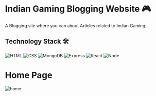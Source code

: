 # Indian Gaming Blogging Website 🎮

A Blogging site where you can about Articles related to Indian Gaming.

## Technology Stack 🛠️

<img alt="HTML" src="https://img.shields.io/badge/html5%20-%23E34F26.svg?&style=for-the-badge&logo=html5&logoColor=white"/> <img alt="CSS" src="https://img.shields.io/badge/css3%20-%231572B6.svg?&style=for-the-badge&logo=css3&logoColor=white"/> <img alt="MongoDB" src="https://img.shields.io/badge/Mongodb%20-%23E34F26.svg?&style=for-the-badge&logo=Mongodb&logoColor=white"/> <img alt="Express" src="https://img.shields.io/badge/express%20-%23323330.svg?&style=for-the-badge&logo=express&logoColor=%23F7DF1E"/> <img alt="React" src="https://img.shields.io/badge/react%20-%2320232a.svg?&style=for-the-badge&logo=react&logoColor=%2361DAFB"/> <img alt="Node" src="https://img.shields.io/badge/Node.js-35495E?style=for-the-badge&logo=node.js&logoColor=4FC08D"/>

# Home Page
![home](https://user-images.githubusercontent.com/77536248/173061899-baec03fe-b2c8-456d-a920-bd8981c3d676.PNG)

